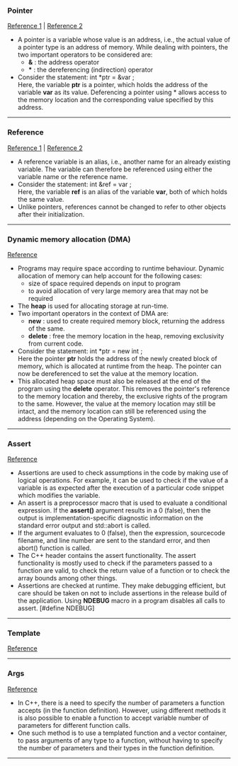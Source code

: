 ### Pointer
<a href="./pointers_and_references.cpp">Reference 1</a> | <a href="./pointer_example.cpp">Reference 2</a>
- A pointer is a variable whose value is an address, i.e., the actual value of a pointer type is an address of memory. While dealing with pointers, the two important operators to be considered are:
  - <strong>&</strong> : the address operator
  - <strong>\*</strong> : the dereferencing (indirection) operator
- Consider the statement: int \*ptr = &var ;<br>
Here, the variable <strong>ptr</strong> is a pointer, which holds the address of the variable <strong>var</strong> as its value. Deferencing a pointer using \* allows access to the memory location and the corresponding value specified by this address.

<hr>

### Reference
<a href="./pointers_and_references.cpp">Reference 1</a> | <a href="./pass_by_reference.cpp">Reference 2</a>
- A reference variable is an alias, i.e., another name for an already existing variable. The variable can therefore be referenced using either the variable name or the reference name.
- Consider the statement: int &ref = var ; <br>
Here, the variable <strong>ref</strong> is an alias of the variable <strong>var</strong>, both of which holds the same value.
- Unlike pointers, references cannot be changed to refer to other objects after their initialization.

<hr>

### Dynamic memory allocation (DMA)
<a href="./dynamic_memory.cpp">Reference</a>
- Programs may require space according to runtime behaviour. Dynamic allocation of memory can help account for the following cases:
    - size of space required depends on input to program
    - to avoid allocation of very large memory area that may not be required
- The <strong>heap</strong> is used for allocating storage at run-time.
- Two important operators in the context of DMA are:
    - <strong>new</strong> : used to create required memory block, returning the address of the same.
    - <strong>delete</strong> : free the memory location in the heap, removing
    exclusivity from current code.
- Consider the statement: int \*ptr = new int ; <br>
Here the pointer <strong>ptr</strong> holds the address of the newly created block of memory, which is allocated at runtime from the heap. The pointer can now be dereferenced to set the value at the memory location.
- This allocated heap space must also be released at the end of the program using the <strong>delete</strong> operator. This removes the pointer's reference to the memory location and thereby, the exclusive rights of the program to the same. However, the value at the memory location may still be intact, and the memory location can still be referenced using the address (depending on the Operating System).

<hr>

### Assert
<a href="./assert.cpp">Reference</a>
- Assertions are used to check assumptions in the code by making use of logical operations. For example, it can be used to check if the value of a variable is as expected after the execution of a particular code snippet which modifies the variable.
- An assert is a preprocessor macro that is used to evaluate a conditional expression. If the **assert()** argument results in a 0 (false), then the output is implementation-specific diagnostic information on the standard error output and std::abort is called.
- If the argument evaluates to 0 (false), then the expression, sourcecode filename, and line number are sent to the standard error, and then abort() function is called.
- The C++ header <cassert> contains the assert functionality. The assert functionality is mostly used to check if the parameters passed to a function are valid, to check the return value of a function or to check the array bounds among other things.
- Assertions are checked at runtime. They make debugging efficient, but care should be taken on not to include assertions in the release build of the application. Using **NDEBUG** macro in a program disables all calls to assert. [#define NDEBUG]
  
<hr>

### Template
<a href="./templates.cpp">Reference</a>

<hr>

### Args
<a href="./args.cpp">Reference</a>
- In C++, there is a need to specify the number of parameters a function accepts (in the function definition). However, using different methods it is also possible to enable a function to accept variable number of parameters for different function calls.
- One such method is to use a templated function and a vector container, to pass arguments of any type to a function, without having to specify the number of parameters and their types in the function definition.

<hr>
